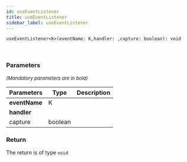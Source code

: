 ```yaml
---
id: useEventListener
title: useEventListener
sidebar_label: useEventListener
---
```


```tsx
useEventListener<K>(eventName: K,handler: ,capture: boolean): void
```
<br/>



### Parameters

<font size="2"><i>(Mandatory parameters are in bold)</i></font>

| Parameters | Type | Description |
| --------- | ---- | ----------- |
| **eventName** | K |  |
| **handler** |  |  |
| capture | boolean |  |


### Return



The return is of type <code>void</code>